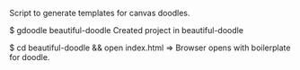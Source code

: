 Script to generate templates for canvas doodles.

$ gdoodle beautiful-doodle
Created project in beautiful-doodle

$ cd beautiful-doodle && open index.html
=> Browser opens with boilerplate for doodle.
